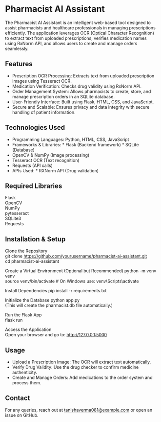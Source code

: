 # Pharmacist AI Assistant
The Pharmacist AI Assistant is an intelligent web-based tool designed to assist pharmacists and healthcare professionals in managing prescriptions efficiently. The application leverages OCR (Optical Character Recognition) to extract text from uploaded prescriptions, verifies medication names using RxNorm API, and allows users to create and manage orders seamlessly.

## Features
* Prescription OCR Processing: Extracts text from uploaded prescription images using Tesseract OCR.
* Medication Verification: Checks drug validity using RxNorm API.
* Order Management System: Allows pharmacists to create, store, and manage prescription orders in an SQLite database.
* User-Friendly Interface: Built using Flask, HTML, CSS, and JavaScript.
* Secure and Scalable: Ensures privacy and data integrity with secure handling of patient information.

## Technologies Used
* Programming Languages: Python, HTML, CSS, JavaScript
* Frameworks & Libraries:
          * Flask (Backend framework)
          * SQLite (Database)
* OpenCV & NumPy (Image processing)
* Tesseract OCR (Text recognition)
* Requests (API calls)
* APIs Used:
          * RXNorm API (Drug validation)
  
## Required Libraries
Flask<br>
OpenCV<br>
NumPy<br>
pytesseract<br>
SQLite3<br>
Requests<br>

## Installation & Setup
Clone the Repository<br>
git clone https://github.com/yourusername/pharmacist-ai-assistant.git<br>
cd pharmacist-ai-assistant

Create a Virtual Environment (Optional but Recommended)
python -m venv venv<br>
source venv/bin/activate  # On Windows use: venv\Scripts\activate<br>

Install Dependencies
pip install -r requirements.txt

Initialize the Database
python app.py<br>
(This will create the pharmacist.db file automatically.)

Run the Flask App<br>
flask run

Access the Application<br>
Open your browser and go to: http://127.0.0.1:5000

## Usage
* Upload a Prescription Image: The OCR will extract text automatically.
* Verify Drug Validity: Use the drug checker to confirm medicine authenticity.
* Create and Manage Orders: Add medications to the order system and process them.

## Contact
For any queries, reach out at tanishaverma081@example.com or open an issue on GitHub.
